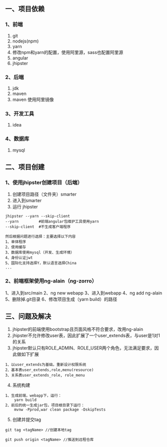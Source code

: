 ## 一、项目依赖
### 1、前端
1. git
2. nodejs(npm)
3. yarn
4. 修改npm和yarn的配置，使用阿里源，sass也配置阿里源
5. angular
6. jhipster
### 2、后端
1. jdk
2. maven
3. maven 使用阿里镜像
### 3、开发工具
1. idea
### 4、数据库
1. mysql
## 二、项目创建
### 1、使用jhipster创建项目（后端）
1. 创建项目路径（文件夹）smarter
2. 进入到smarter
3. 运行 jhipster
```
jhipster --yarn --skip-client
--yarn         #前端angular包维护工具使用yarn
--skip-client  #不生成客户端程序

然后根据问题进行选择：主要选择以下内容
1、单体程序
2、使用缓存
3、数据库使用mysql（开发、生成环境）
4、身份认证jwt
5、国际化支持选择Y，默认语言选择China
...
```
### 2、前端框架使用ng-alain（ng-zorro）
1、进入到src/main
2、ng new webapp
3、进入到webapp
4、ng add ng-alain
5、删除掉.git目录
6、修改项目生成（yarn build）的路径
## 三、问题及解决
1. jhipster的前端使用bootstrap且页面风格不符合要求，改用ng-alain
2. jhipster不允许修改user表，因此扩展了一个user_extends表，与user是1对1的关系
3. jhipster默认只有ROLE_ADMIN、ROLE_USER两个角色，无法满足要求，因此做如下扩展
```
1、以user_extends为基础，重新设计权限系统
2、基本表user_extends,role,menu(resource)
3、关系表user_extends_role, role_menu
```
4. 系统构建
```
1、生成前端，webapp下，运行：
    yarn build
2、前后的统一生成jar包，项目根目录下运行：
    mvnw -Pprod,war clean package -DskipTests
```
5. 创建并提交tag
```
git tag <tagName> //创建本地tag

git push origin <tagName> //推送到远程仓库
```

